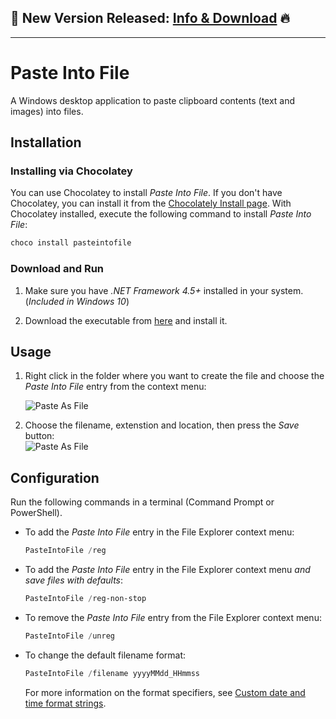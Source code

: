 ## 📢 New Version Released: [Info & Download](https://on.eslamx.com/2YcPKdt) 🔥
---
# Paste Into File

A Windows desktop application to paste clipboard contents (text and images) into files.

## Installation

### Installing via Chocolatey

You can use Chocolatey to install *Paste Into File*. If you don't have Chocolatey, you can install it from the [Chocolately Install page](https://chocolatey.org/install). With Chocolatey installed, execute the following command to install *Paste Into File*:

```powershell
choco install pasteintofile
``` 

### Download and Run

1. Make sure you have _.NET Framework 4.5+_ installed in your system. (_Included in Windows 10_)

2. Download the executable from [here](https://on.eslamx.com/2YcPKdt) and install it.

## Usage

1. Right click in the folder where you want to create the file and choose the *Paste Into File* entry from the context menu:

   ![Paste As File](PasteIntoFile/menu.png)
   <br/>

2. Choose the filename, extenstion and location, then press the *Save* button:<br/>
   ![Paste As File](PasteIntoFile/screenshot.png)

## Configuration

Run the following commands in a terminal (Command Prompt or PowerShell).

- To add the *Paste Into File* entry in the File Explorer context menu:

   ```powershell
   PasteIntoFile /reg
   ``` 

- To add the *Paste Into File* entry in the File Explorer context menu _and save files with defaults_:

   ```powershell
   PasteIntoFile /reg-non-stop
   ``` 

- To remove the *Paste Into File* entry from the File Explorer context menu:

   ```powershell
   PasteIntoFile /unreg
   ``` 

- To change the default filename format:

   ```powershell
   PasteIntoFile /filename yyyyMMdd_HHmmss
   ``` 
    
   For more information on the format specifiers, see [Custom date and time format strings](https://docs.microsoft.com/en-us/dotnet/standard/base-types/custom-date-and-time-format-strings).

